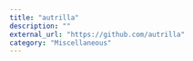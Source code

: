 ```yaml
---
title: "autrilla"
description: ""
external_url: "https://github.com/autrilla"
category: "Miscellaneous"
---
```

